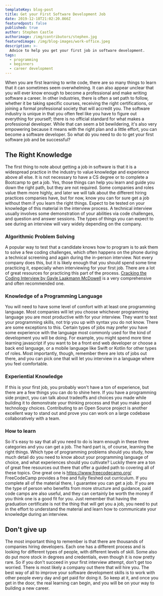 ```yaml
---
templateKey: blog-post
title: Get your First Software Development Job
date: 2019-12-18T21:02:20.866Z
featuredpost: false
published: true
author: Stephen Castle
authorimage: /img/contributors/stephen.jpg
featuredimage: /img/blog-images/work-office.jpeg
description: >-
  Advice to help you get your first job in software development.
tags:
  - programming
  - beginners
  - career development
---
```


When you are first learning to write code, there are so many things to learn that it can sometimes seem overwhelming.  It can also appear unclear that you will ever know enough to become a professional and make writing software a career.  In other industries, there is often a set path to follow, whether it be taking specific courses, receiving the right certifications, or joining a formal professional society that will accredit you.  The software industry is unique in that you often feel like you have to figure out everything for yourself; there is no official standard for what makes a professional developer.  While that can seem a bit bewildering, it's also very empowering because it means with the right plan and a little effort, you can become a software developer.  So what do you need to do to get your first software job and be successful?

## The Right Knowledge
The first thing to note about getting a job in software is that it is a widespread practice in the industry to value knowledge and experience above all else. It is not necessary to have a CS degree or to complete a Bootcamp to get a job. Yes, those things can help you learn and guide you down the right path, but they are not required.  Some companies and roles value them more highly, and later we will talk about the different hiring practices companies have, but for now, know you can for sure get a job without them if you learn the right things.  Expect to be tested on your knowledge of this material in the interview process. A technical interview usually involves some demonstration of your abilities via code challenges, and question and answer sessions. The types of things you can expect to see during an interview will vary widely depending on the company. 

### Algorithmic Problem Solving
A popular way to test that a candidate knows how to program is to ask them to solve a few coding challenges, which often happens on the phone during a technical screening and again during the in-person interview. Not every company does this, but it is likely enough that you should spend some time practicing it, especially when interviewing for your first job. There are a lot of great resources for practicing this part of the process. [Cracking the Coding Interview by Gayle Laakmann McDowell](http://www.crackingthecodinginterview.com/) is a very comprehensive and often recommended one.

### Knowledge of a Programming Language
You will need to have some level of comfort with at least one programming language.  Most companies will let you choose whichever programming language you are most productive with for your interview.  They want to test your programming skills, not trip you up with syntax you do not know.  There are some exceptions to this. Certain types of jobs may prefer you have some experience with the language most commonly used for the kind of development you will be doing.  For example, you might spend more time learning javascript if you want to be a front end web developer or choose a back end language, or a mobile language like Swift or Kotlin for other types of roles. Most importantly, though, remember there are lots of jobs out there, and you can pick one that will let you interview in a language where you feel comfortable.


### Experiential Knowledge
If this is your first job, you probably won't have a ton of experience, but there are a few things you can do to shine here.  If you have a programming side project, you can talk about tradeoffs and choices you made while building it to demonstrate your thinking process and that you make good technology choices.  Contributing to an Open Source project is another excellent way to stand out and prove you can work on a large codebase collaboratively with a team.

### How to learn
So it's easy to say that all you need to do is learn enough in these three categories and you can get a job. The hard part is, of course, learning the right things.  Which type of programming problems should you study, how much detail do you need to know about your programming language of choice, and what experiences should you cultivate? Luckily there are a ton of great free resources out there that offer a guided path to covering all of these topics. One great one is https://www.freecodecamp.org/  FreeCodeCamp provides a free and fully fleshed out curriculum. If you complete all of the material there, I guarantee you can get a job.  If you are the type of person who benefits from more structure and guidance, paid code camps are also useful, and they can certainly be worth the money if you think one is a good fit for you.  Just remember that having the graduation certificate is not the thing that will get you a job, you need to put in the effort to understand the material and learn how to communicate your knowledge during an interview.

## Don't give up
 The most important thing to remember is that there are thousands of companies hiring developers. Each one has a different process and is looking for different types of people, with different levels of skill. Some also do put more stock in degrees and credentials, even though it is now pretty rare. So if you don't succeed in your first interview attempt, don't get too worried. There is most likely a company out there that will hire you.  The best way of all to improve your software development skills is to work with other people every day and get paid for doing it. So keep at it, and once you get in the door, the real learning can begin, and you will be on your way to building a new career.